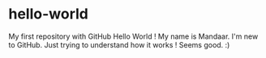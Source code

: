# hello-world
My first repository with GitHub
Hello World ! My name is Mandaar. I'm new to GitHub. Just trying to understand how it works ! Seems good. :)
